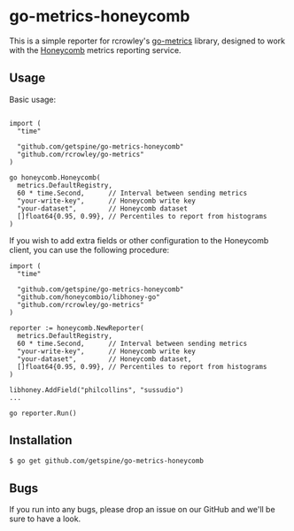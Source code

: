 go-metrics-honeycomb
====================

This is a simple reporter for rcrowley's
[go-metrics](https://github.com/rcrowley/go-metrics) library, designed to work
with the [Honeycomb](https://honeycomb.io/) metrics reporting service.

Usage
-----

Basic usage:

```golang

import (
  "time"

  "github.com/getspine/go-metrics-honeycomb"
  "github.com/rcrowley/go-metrics"
)

go honeycomb.Honeycomb(
  metrics.DefaultRegistry,
  60 * time.Second,      // Interval between sending metrics
  "your-write-key",      // Honeycomb write key
  "your-dataset",        // Honeycomb dataset
  []float64{0.95, 0.99}, // Percentiles to report from histograms
)
```

If you wish to add extra fields or other configuration to the Honeycomb client, you
can use the following procedure:

```golang
import (
  "time"

  "github.com/getspine/go-metrics-honeycomb"
  "github.com/honeycombio/libhoney-go"
  "github.com/rcrowley/go-metrics"
)

reporter := honeycomb.NewReporter(
  metrics.DefaultRegistry,
  60 * time.Second,      // Interval between sending metrics
  "your-write-key",      // Honeycomb write key
  "your-dataset",        // Honeycomb dataset,
  []float64{0.95, 0.99}, // Percentiles to report from histograms
)

libhoney.AddField("philcollins", "sussudio")
...

go reporter.Run()
```

Installation
------------

```bash
$ go get github.com/getspine/go-metrics-honeycomb
```

Bugs
----

If you run into any bugs, please drop an issue on our GitHub and we'll be sure
to have a look.
